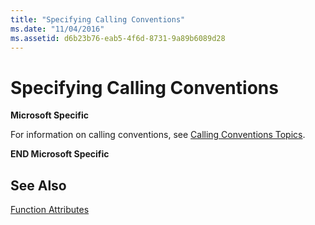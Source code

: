 ```yaml
---
title: "Specifying Calling Conventions"
ms.date: "11/04/2016"
ms.assetid: d6b23b76-eab5-4f6d-8731-9a89b6089d28
---
```

# Specifying Calling Conventions

**Microsoft Specific**

For information on calling conventions, see [Calling Conventions Topics](../cpp/calling-conventions.md).

**END Microsoft Specific**

## See Also

[Function Attributes](../c-language/function-attributes.md)